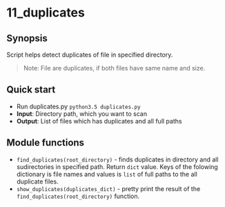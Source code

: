 # 11_duplicates

## Synopsis

Script helps detect duplicates of file in specified directory.

> Note: File are duplicates, if both files have same name and size.

## Quick start

 - Run duplicates.py `python3.5 duplicates.py`
 - **Input**: Directory path, which you want to scan
 - **Output**: List of files which has duplicates and all full paths

## Module functions

 - `find_duplicates(root_directory)` - finds duplicates in directory and all sudirectories in specified path. Return `dict` value. Keys of the folowing dictionary is file names and values is `list` of full paths to the all duplicate files.
 - `show_duplicates(duplicates_dict)` - pretty print the result of the `find_duplicates(root_directory)` function.